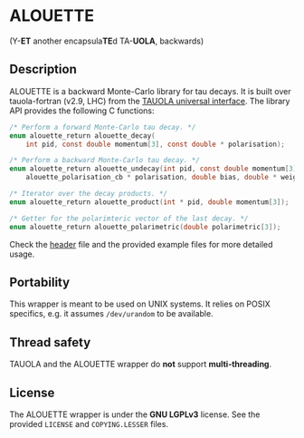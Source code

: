 # ALOUETTE
(Y-**ET** another encapsula**TE**d TA-**UOLA**, backwards)

## Description

ALOUETTE is a backward Monte-Carlo library for tau decays. It is built over
tauola-fortran (v2.9, LHC) from the [TAUOLA universal
interface](http://tauolapp.web.cern.ch/tauolapp/).  The library API provides
the following C functions:

```c
/* Perform a forward Monte-Carlo tau decay. */
enum alouette_return alouette_decay(
    int pid, const double momentum[3], const double * polarisation);

/* Perform a backward Monte-Carlo tau decay. */
enum alouette_return alouette_undecay(int pid, const double momentum[3],
    alouette_polarisation_cb * polarisation, double bias, double * weight);

/* Iterator over the decay products. */
enum alouette_return alouette_product(int * pid, double momentum[3]);

/* Getter for the polarimteric vector of the last decay. */
enum alouette_return alouette_polarimetric(double polarimetric[3]);
```

Check the [header](include/alouette.h) file and the provided example files for
more detailed usage.

## Portability

This wrapper is meant to be used on UNIX systems. It relies on POSIX specifics,
e.g. it assumes `/dev/urandom` to be available.

## Thread safety

TAUOLA and the ALOUETTE wrapper do **not** support **multi-threading**.

## License

The ALOUETTE wrapper is  under the **GNU LGPLv3** license. See the provided
`LICENSE` and `COPYING.LESSER` files.

